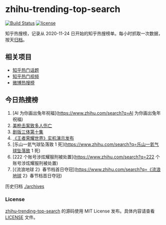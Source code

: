 # zhihu-trending-top-search

[![Build Status](https://github.com/justjavac/zhihu-trending-top-search/workflows/ci/badge.svg?branch=main)](https://github.com/justjavac/zhihu-trending-top-search/actions)
[![license](https://img.shields.io/github/license/justjavac/zhihu-trending-top-search)](https://github.com/justjavac/zhihu-trending-top-search/blob/main/LICENSE)

知乎热搜榜，记录从 2020-11-24
日开始的知乎热搜榜单。每小时抓取一次数据，按天[归档](./archives)。

## 相关项目

- [知乎热门话题](https://github.com/justjavac/zhihu-trending-hot-questions)
- [知乎热门视频](https://github.com/justjavac/zhihu-trending-hot-video)
- [微博热搜榜](https://github.com/justjavac/weibo-trending-hot-search)

## 今日热搜榜

<!-- BEGIN -->
<!-- 最后更新时间 Mon Jan 23 2023 20:25:00 GMT+0800 (China Standard Time) -->

1. [AI 为你画出兔年祝福](https://www.zhihu.com/search?q=AI 为你画出兔年祝福)
1. [美枪击案致多人伤亡](https://www.zhihu.com/search?q=美枪击案致多人伤亡)
1. [剧版三体第十集](https://www.zhihu.com/search?q=剧版三体第十集)
1. [《王者荣耀世界》实机演示发布](https://www.zhihu.com/search?q=《王者荣耀世界》实机演示发布)
1. [乐山一氦气球坠落致 1 死](https://www.zhihu.com/search?q=乐山一氦气球坠落致 1
   死)
1. [222 个账号涉炫耀服刑被处置](https://www.zhihu.com/search?q=222
   个账号涉炫耀服刑被处置)
1. [《流浪地球 2》春节档首日夺冠](https://www.zhihu.com/search?q=《流浪地球
   2》春节档首日夺冠)

<!-- END -->

历史归档 [./archives](./archives)

### License

[zhihu-trending-top-search](https://github.com/justjavac/zhihu-trending-top-search)
的源码使用 MIT License 发布。具体内容请查看 [LICENSE](./LICENSE) 文件。
